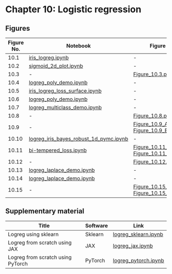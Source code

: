 
# Chapter 10: Logistic regression

## Figures

|Figure No. | Notebook | Figure |
|--|--|--|
| 10.1 | [iris_logreg.ipynb](iris_logreg.ipynb) | - |
| 10.2 | [sigmoid_2d_plot.ipynb](https://github.com/probml/pyprobml/blob/master/notebooks/book1/10/sigmoid_2d_plot.ipynb) | - |
| 10.3 | - | [Figure_10.3.png](https://github.com/probml/pml-book/blob/main/book1-figures/Figure_10.3.png)<br/> |
| 10.4 | [logreg_poly_demo.ipynb](logreg_poly_demo.ipynb) | - |
| 10.5 | [iris_logreg_loss_surface.ipynb](https://github.com/probml/pyprobml/blob/master/notebooks/book1/10/iris_logreg_loss_surface.ipynb) | - |
| 10.6 | [logreg_poly_demo.ipynb](logreg_poly_demo.ipynb) | - |
| 10.7 | [logreg_multiclass_demo.ipynb](logreg_multiclass_demo.ipynb) | - |
| 10.8 | - | [Figure_10.8.png](https://github.com/probml/pml-book/blob/main/book1-figures/Figure_10.8.png)<br/> |
| 10.9 | - | [Figure_10.9_A.png](https://github.com/probml/pml-book/blob/main/book1-figures/Figure_10.9_A.png)<br/>[Figure_10.9_B.png](https://github.com/probml/pml-book/blob/main/book1-figures/Figure_10.9_B.png)<br/> |
| 10.10 | [logreg_iris_bayes_robust_1d_pymc.ipynb](logreg_iris_bayes_robust_1d_pymc.ipynb) | - |
| 10.11 | [bi-tempered_loss.ipynb](bi-tempered_loss.ipynb) | [Figure_10.11_B.png](https://github.com/probml/pml-book/blob/main/book1-figures/Figure_10.11_B.png)<br/>[Figure_10.11_A.png](https://github.com/probml/pml-book/blob/main/book1-figures/Figure_10.11_A.png)<br/> |
| 10.12 | - | [Figure_10.12.png](https://github.com/probml/pml-book/blob/main/book1-figures/Figure_10.12.png)<br/> |
| 10.13 | [logreg_laplace_demo.ipynb](logreg_laplace_demo.ipynb) | - |
| 10.14 | [logreg_laplace_demo.ipynb](logreg_laplace_demo.ipynb) | - |
| 10.15 | - | [Figure_10.15_A.png](https://github.com/probml/pml-book/blob/main/book1-figures/Figure_10.15_A.png)<br/>[Figure_10.15_B.png](https://github.com/probml/pml-book/blob/main/book1-figures/Figure_10.15_B.png)<br/> |

## Supplementary material

|Title|Software|Link|
-|-|-
|Logreg using sklearn|Sklearn|[logreg_sklearn.ipynb](https://colab.research.google.com/github/probml/pyprobml/blob/master/notebooks/book1/10/logreg_sklearn.ipynb)
|Logreg from scratch using JAX|JAX|[logreg_jax.ipynb](https://colab.research.google.com/github/probml/pyprobml/blob/master/notebooks/book1/10/logreg_jax.ipynb)
|Logreg from scratch using PyTorch|PyTorch|[logreg_pytorch.ipynb](https://colab.research.google.com/github/probml/pyprobml/blob/master/notebooks/book1/10/logreg_pytorch.ipynb)
